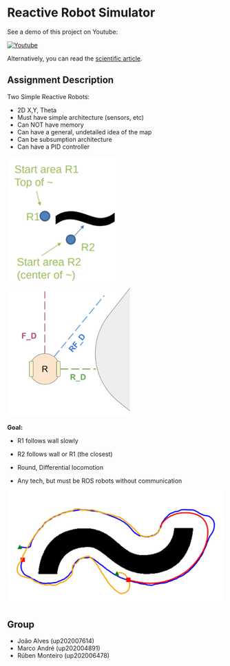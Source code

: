 # Reactive Robot Simulator

See a demo of this project on Youtube:

[![Youtube](https://img.shields.io/badge/YouTube-FF0000?style=for-the-badge&logo=youtube&logoColor=white)](https://youtu.be/lbnGi4QBRkk)

Alternatively, you can read the [scientific article](docs/article.pdf).

## Assignment Description

Two Simple Reactive Robots:

- 2D X,Y, Theta
- Must have simple architecture (sensors, etc)
- Can NOT have memory
- Can have a general, undetailed idea of the map
- Can be subsumption architecture
- Can have a PID controller 

<p>
    <img src="docs/env.png" alt="Map" width="255"/>
    <img src="docs/rays_draw.png" alt="Robot Rays" width="285"/>
</p>

**Goal:** 

- R1 follows wall slowly
- R2 follows wall or R1 (the closest)

- Round, Differential locomotion
- Any tech, but must be ROS robots without communication

<img src="docs/pd_path.png" alt="Path" width="600"/>

## Group

- João Alves (up202007614)
- Marco André (up202004891)
- Rúben Monteiro (up202006478)
